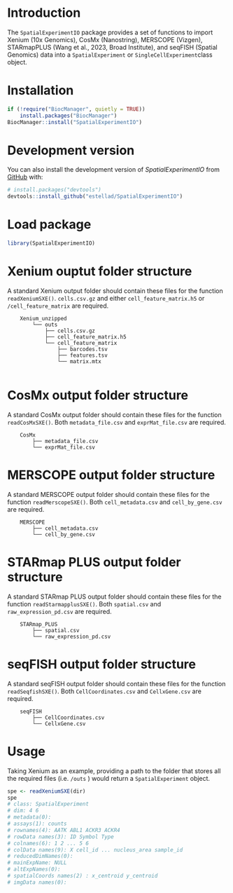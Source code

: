 # Introduction

The `SpatialExperimentIO` package provides a set of functions to import Xenium (10x Genomics), CosMx (Nanostring), MERSCOPE (Vizgen), STARmapPLUS (Wang et al., 2023, Broad Institute), and seqFISH (Spatial Genomics) data into a `SpatialExperiment` or `SingleCellExperiment`class object.

# Installation

``` r
if (!require("BiocManager", quietly = TRUE))
    install.packages("BiocManager")
BiocManager::install("SpatialExperimentIO")
```

# Development version

You can also install the development version of *SpatialExperimentIO* from [GitHub](https://github.com/estellad/SpatialExperimentIO) with:

``` r
# install.packages("devtools")
devtools::install_github("estellad/SpatialExperimentIO")
```

# Load package

``` r
library(SpatialExperimentIO)
```

# Xenium ouptut folder structure

A standard Xenium output folder should contain these files for the function `readXeniumSXE()`. `cells.csv.gz` and either `cell_feature_matrix.h5` or `/cell_feature_matrix` are required.

```         
    Xenium_unzipped
        └── outs 
            ├── cells.csv.gz 
            ├── cell_feature_matrix.h5 
            └── cell_feature_matrix 
                ├── barcodes.tsv 
                ├── features.tsv 
                └── matrix.mtx
    
```

# CosMx output folder structure

A standard CosMx output folder should contain these files for the function `readCosMxSXE()`. Both `metadata_file.csv` and `exprMat_file.csv` are required.

```         
    CosMx 
        ├── metadata_file.csv 
        └── exprMat_file.csv
```

# MERSCOPE output folder structure

A standard MERSCOPE output folder should contain these files for the function `readMerscopeSXE()`. Both `cell_metadata.csv` and `cell_by_gene.csv` are required.

```         
    MERSCOPE 
        ├── cell_metadata.csv 
        └── cell_by_gene.csv
```

# STARmap PLUS output folder structure

A standard STARmap PLUS output folder should contain these files for the function `readStarmapplusSXE()`. Both `spatial.csv` and `raw_expression_pd.csv` are required.

```         
    STARmap_PLUS 
        ├── spatial.csv 
        └── raw_expression_pd.csv
```

# seqFISH output folder structure

A standard seqFISH output folder should contain these files for the function `readSeqfishSXE()`. Both `CellCoordinates.csv` and `CellxGene.csv` are required.

```         
    seqFISH 
        ├── CellCoordinates.csv 
        └── CellxGene.csv
```

# Usage

Taking Xenium as an example, providing a path to the folder that stores all the required files (i.e. `/outs` ) would return a `SpatialExperiment` object.

``` r
spe <- readXeniumSXE(dir)
spe
# class: SpatialExperiment 
# dim: 4 6 
# metadata(0):
# assays(1): counts
# rownames(4): AATK ABL1 ACKR3 ACKR4
# rowData names(3): ID Symbol Type
# colnames(6): 1 2 ... 5 6
# colData names(9): X cell_id ... nucleus_area sample_id
# reducedDimNames(0):
# mainExpName: NULL
# altExpNames(0):
# spatialCoords names(2) : x_centroid y_centroid
# imgData names(0):
```
